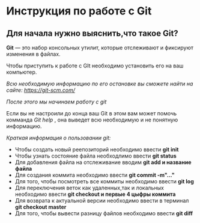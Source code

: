 # Инструкция по работе с Git
## **Для начала нужно выяснить,что такое Git?**
**Git** — это набор консольных утилит, которые отслеживают и фиксируют изменения в файлах.

Чтобы приступить к работе с GIt  необходимо установить его на ваш компьютер.


*Всю необходимую информацию по его остановке вы сможете найти на сайте: https://git-scm.com/*

*После этого мы начинаем работу с git*

Если вы не настроили до конца ваш Git
в этом вам может помочь комманда *Git help* , она выведет всю необходимую и не понятную информацию.

*Краткая информация о пользовании git:* 
* Чтобы создать новый реепозиторий необходимо ввести **git init**
* Чтобы узнать состояние файла необходлимо ввести **git status**
* Для добавления файла на отслеживание вводим **git add и название файла**
* Для создания коммита необходимо ввести **git commit -m"..."**
* Для того, чтобы посмотреть все коммиты необходимо ввести **git log**
* Для переключения веток как удаленных,так и локальных необходимо ввести **git checkout и первые 4 цыфры коммита**
* Для возврата к актуальной версии необходимо ввести в терминал **git checkout master**
* Для того, чтобы вывести разницу файлов необходимо ввести **git diff**